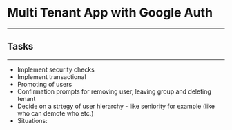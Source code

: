 # Multi Tenant App with Google Auth
---

## Tasks
---
* Implement security checks
* Implement transactional
* Promoting of users
* Confirmation prompts for removing user, leaving group and deleting tenant
* Decide on a strtegy of user hierarchy - like seniority for example (like who can demote who etc.)
* Situations:

